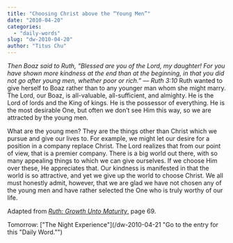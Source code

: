 ```yaml
---
title: "Choosing Christ above the “Young Men”"
date: "2010-04-20"
categories: 
  - "daily-words"
slug: "dw-2010-04-20"
author: "Titus Chu"
---
```


_Then Boaz said to Ruth, “Blessed are you of the Lord, my daughter! For you have shown more kindness at the end than at the beginning, in that you did not go after young men, whether poor or rich.” — Ruth 3:10_ Ruth wanted to give herself to Boaz rather than to any younger man whom she might marry. The Lord, our Boaz, is all-valuable, all-sufficient, and almighty. He is the Lord of lords and the King of kings. He is the possessor of everything. He is the most desirable One, but often we don’t see Him this way, so we are attracted by the young men.

What are the young men? They are the things other than Christ which we pursue and give our lives to. For example, we might let our desire for a position in a company replace Christ. The Lord realizes that from our point of view, that is a premier company. There is a big world out there, with so many appealing things to which we can give ourselves. If we choose Him over these, He appreciates that. Our kindness is manifested in that the world is so attractive, and yet we give up the world to choose Christ. We all must honestly admit, however, that we are glad we have not chosen any of the young men and have rather selected the One who is truly worthy of our life.

Adapted from [_Ruth: Growth Unto Maturity_,](/book-ruth/ "Go to the listing for this book.") page 69.

Tomorrow: ["The Night Experience"](/dw-2010-04-21 "Go to the entry for this "Daily Word."")
